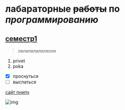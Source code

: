 # **лабараторные** ~~работы~~ по ***программированию***
## <ins>семестр1</ins> 
> лялялялялялялля
1. privet
2. poka
- [x] проснуться
- [ ] выспаться

[сайт пнипу](<https://pstu.ru/> "ПНИПУ")

![img](https://www.google.com/imgres?q=милые%20котики&imgurl=https%3A%2F%2Fi.pinimg.com%2F236x%2Fd6%2Ff2%2F38%2Fd6f238dcf1e585ef7bc421a18cc7538f.jpg%3Fnii%3Dt&imgrefurl=https%3A%2F%2Fru.pinterest.com%2Fideas%2F%25D0%25BC%25D0%25B8%25D0%25BB%25D1%258B%25D0%25B5-%25D0%25BA%25D0%25BE%25D1%2582%25D0%25B8%25D0%25BA%25D0%25B8%2F910395214137%2F&docid=Z3EPGlN43TvnKM&tbnid=ChKSXkA1o_B6iM&vet=12ahUKEwjJ7anpr8uPAxWYIBAIHd3YMwkQM3oECBsQAA..i&w=236&h=295&hcb=2&ved=2ahUKEwjJ7anpr8uPAxWYIBAIHd3YMwkQM3oECBsQAA)
